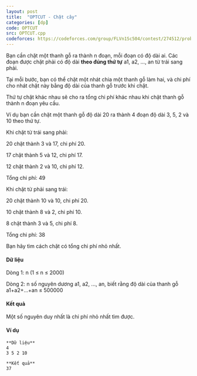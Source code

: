 ```yaml
---
layout: post
title:  "OPTCUT - Chặt cây"
categories: [dp]
code: OPTCUT
src: OPTCUT.cpp
codeforces: https://codeforces.com/group/FLVn1Sc504/contest/274512/problem/W
---
```




  






Bạn cần chặt một thanh gỗ ra thành n đoạn, mỗi đoạn có độ dài ai. Các đoạn được chặt phải có độ dài **theo đúng thứ tự** a1, a2, ..., an từ trái sang phải.

Tại mỗi bước, bạn có thể chặt một nhát chia một thanh gỗ làm hai, và chi phí cho nhát chặt này bằng độ dài của thanh gỗ trước khi chặt.

Thứ tự chặt khác nhau sẽ cho ra tổng chi phí khác nhau khi chặt thanh gỗ thành n đoạn yêu cầu.

Ví dụ bạn cần chặt một thanh gỗ độ dài 20 ra thành 4 đoạn độ dài 3, 5, 2 và 10 theo thứ tự.

Khi chặt từ trái sang phải:

20 chặt thành 3 và 17, chi phí 20.

17 chặt thành 5 và 12, chi phí 17.

12 chặt thành 2 và 10, chi phí 12.

Tổng chi phí: 49

Khi chặt từ phải sang trái:

20 chặt thành 10 và 10, chi phí 20.

10 chặt thành 8 và 2, chi phí 10.

8 chặt thành 3 và 5, chi phí 8.

Tổng chi phí: 38

Bạn hãy tìm cách chặt có tổng chi phí nhỏ nhất.

#### Dữ liệu

Dòng 1: n (1 ≤ n ≤ 2000)

Dòng 2: n số nguyên dương a1, a2, ..., an, biết rằng độ dài của thanh gỗ a1+a2+...+an ≤ 500000

#### Kết quả

Một số nguyên duy nhất là chi phí nhỏ nhất tìm được.

#### Ví dụ

```
**Dữ liệu**
4
3 5 2 10

**Kết quả**
37

```

<!--more-->

